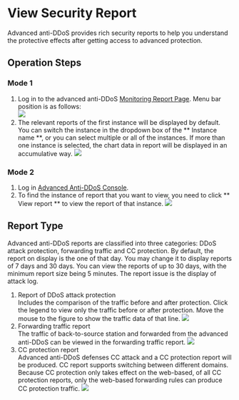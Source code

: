 # View Security Report
Advanced anti-DDoS provides rich security reports to help you understand the protective effects after getting access to advanced protection.

## Operation Steps
### Mode 1
1. Log in to the advanced anti-DDoS [Monitoring Report Page](https://ip-anti-console.jdcloud.com/charts). Menu bar position is as follows: </BR>
![](https://github.com/jdcloudcom/cn/blob/edit/image/Advanced%20Anti-DDoS/report%2001.png)
2. The relevant reports of the first instance will be displayed by default. You can switch the instance in the dropdown box of the ** Instance name **, or you can select multiple or all of the instances. If more than one instance is selected, the chart data in report will be displayed in an accumulative way.
![](https://github.com/jdcloudcom/cn/blob/edit/image/Advanced%20Anti-DDoS/report%2006.png)
### Mode 2
1. Log in [Advanced Anti-DDoS Console](https://ip-anti-console.jdcloud.com/instancelist).
2. To find the instance of report that you want to view, you need to click ** View report ** to view the report of that instance.
![](https://github.com/jdcloudcom/cn/blob/edit/image/Advanced%20Anti-DDoS/report%2002.png)

## Report Type
Advanced anti-DDoS reports are classified into three categories: DDoS attack protection, forwarding traffic and CC protection. By default, the report on display is the one of that day. You may change it to display reports of 7 days and 30 days. You can view the reports of up to 30 days, with the minimum report size being 5 minutes. The report issue is the display of attack log.
1. Report of DDoS attack protection</BR>
Includes the comparison of the traffic before and after protection. Click the legend to view only the traffic before or after protection. Move the mouse to the figure to show the traffic data of that line.
![](https://github.com/jdcloudcom/cn/blob/edit/image/Advanced%20Anti-DDoS/report%2003.png)
2. Forwarding traffic report</BR>
The traffic of back-to-source station and forwarded from the advanced anti-DDoS can be viewed in the forwarding traffic report.
![](https://github.com/jdcloudcom/cn/blob/edit/image/Advanced%20Anti-DDoS/report%2004.png)
3. CC protection report</BR>
Advanced anti-DDoS defenses CC attack and a CC protection report will be produced. CC report supports switching between different domains.</BR>
Because CC protection only takes effect on the web-based, of all CC protection reports, only the web-based forwarding rules can produce CC protection traffic.
![](https://github.com/jdcloudcom/cn/blob/edit/image/Advanced%20Anti-DDoS/report%2005.png)


